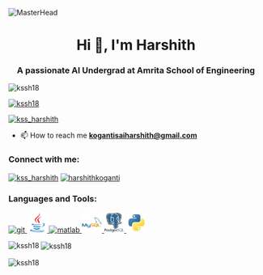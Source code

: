 ![MasterHead](https://ckeditor.com/blog/is-coding-for-everyone/feature.png)

<h1 align="center">Hi 👋, I'm Harshith</h1>
<h3 align="center">A passionate AI Undergrad at Amrita School of Engineering</h3>
<img align="right" alt "coding" width="400" src ="https://camo.githubusercontent.com/5ddf73ad3a205111cf8c686f687fc216c2946a75005718c8da5b837ad9de78c9/68747470733a2f2f7468756d62732e6766796361742e636f6d2f4576696c4e657874446576696c666973682d736d616c6c2e676966"

<p align="left"> <img src="https://komarev.com/ghpvc/?username=kssh18&label=Profile%20views&color=0e75b6&style=flat" alt="kssh18" /> </p>

<p align="left"> <a href="https://github.com/ryo-ma/github-profile-trophy"><img src="https://github-profile-trophy.vercel.app/?username=kssh18" alt="kssh18" /></a> </p>

<p align="left"> <a href="https://twitter.com/kss_harshith" target="blank"><img src="https://img.shields.io/twitter/follow/kss_harshith?logo=twitter&style=for-the-badge" alt="kss_harshith" /></a> </p>

- 📫 How to reach me **kogantisaiharshith@gmail.com**

<h3 align="left">Connect with me:</h3>
<p align="left">
<a href="https://twitter.com/kss_harshith" target="blank"><img align="center" src="https://raw.githubusercontent.com/rahuldkjain/github-profile-readme-generator/master/src/images/icons/Social/twitter.svg" alt="kss_harshith" height="30" width="40" /></a>
<a href="https://linkedin.com/in/harshithkoganti" target="blank"><img align="center" src="https://raw.githubusercontent.com/rahuldkjain/github-profile-readme-generator/master/src/images/icons/Social/linked-in-alt.svg" alt="harshithkoganti" height="30" width="40" /></a>
</p>

<h3 align="left">Languages and Tools:</h3>
<p align="left"> <a href="https://git-scm.com/" target="_blank" rel="noreferrer"> <img src="https://www.vectorlogo.zone/logos/git-scm/git-scm-icon.svg" alt="git" width="40" height="40"/> </a> <a href="https://www.java.com" target="_blank" rel="noreferrer"> <img src="https://raw.githubusercontent.com/devicons/devicon/master/icons/java/java-original.svg" alt="java" width="40" height="40"/> </a> <a href="https://www.mathworks.com/" target="_blank" rel="noreferrer"> <img src="https://upload.wikimedia.org/wikipedia/commons/2/21/Matlab_Logo.png" alt="matlab" width="40" height="40"/> </a> <a href="https://www.mysql.com/" target="_blank" rel="noreferrer"> <img src="https://raw.githubusercontent.com/devicons/devicon/master/icons/mysql/mysql-original-wordmark.svg" alt="mysql" width="40" height="40"/> </a> <a href="https://www.postgresql.org" target="_blank" rel="noreferrer"> <img src="https://raw.githubusercontent.com/devicons/devicon/master/icons/postgresql/postgresql-original-wordmark.svg" alt="postgresql" width="40" height="40"/> </a> <a href="https://www.python.org" target="_blank" rel="noreferrer"> <img src="https://raw.githubusercontent.com/devicons/devicon/master/icons/python/python-original.svg" alt="python" width="40" height="40"/> </a> </p>

<p><img align="left" src="https://github-readme-stats.vercel.app/api/top-langs?username=kssh18&show_icons=true&locale=en&layout=compact" alt="kssh18" /></p>

<p>&nbsp;<img align="center" src="https://github-readme-stats.vercel.app/api?username=kssh18&show_icons=true&locale=en" alt="kssh18" /></p>

<p><img align="center" src="https://github-readme-streak-stats.herokuapp.com/?user=kssh18&" alt="kssh18" /></p>


